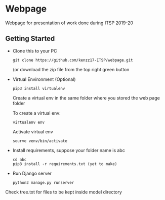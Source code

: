 # Webpage
Webpage for presentation of work done during ITSP 2019-20

## Getting Started

* Clone this to your PC
  ```
  git clone https://github.com/kenzz17-ITSP/webpage.git
  ```
  (or download the zip file from the top right green button
* Virtual Environment (Optional)
  ```
  pip3 install virtualenv
  ```
  Create a virtual env in the same folder where you stored the web page folder
  
  To create a virtual env:
  ```
  virtualenv env
  ```
  Activate virtual env
  ```
  sourve venv/bin/activate
  ```
  
* Install requirements, suppose your folder name is abc
  ```
  cd abc
  pip3 install -r requirements.txt (yet to make)
  ```
* Run Django server
  ```
  python3 manage.py runserver
  ```
Check tree.txt for files to be kept inside model directory
